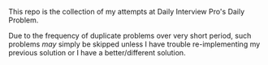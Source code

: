 This repo is the collection of my attempts at Daily Interview Pro's Daily Problem.

Due to the frequency of duplicate problems over very short period, such problems _may_ simply be skipped unless I have trouble re-implementing my previous solution or I have a better/different solution.

